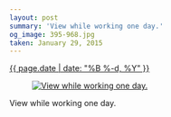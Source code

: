 ```yaml
---
layout: post
summary: 'View while working one day.'
og_image: 395-968.jpg
taken: January 29, 2015
---
```


<div class="post">
 <time>
  <a href="/395">
   {{ page.date | date: "%B %-d, %Y" }}
  </a>
 </time>
 <a href="/395">
  <figure data-taken="1/29/2015">
   <img alt="View while working one day." sizes="(min-width: 700px) 50vw, calc(100vw - 2rem)" src="{{ site.assets_url }}/395-484.jpg" srcset="{{ site.assets_url }}/395-968.jpg 968w, {{ site.assets_url }}/395-726.jpg 726w, {{ site.assets_url }}/395-484.jpg 484w, {{ site.assets_url }}/395-242.jpg 242w"/>
  </figure>
 </a>
 <span>
  View while working one day.
 </span>
</div>
